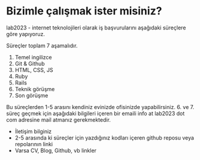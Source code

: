 # Bizimle çalışmak ister misiniz?

lab2023 - internet teknolojileri olarak iş başvurularını aşağıdaki süreçlere göre yapıyoruz.

Süreçler toplam 7 aşamalıdır.

1. Temel ingilizce
2. Git & Github
3. HTML, CSS, JS
4. Ruby
5. Rails
6. Teknik görüşme
7. Son görüşme

Bu süreçlerden 1-5 arasını kendiniz evinizde ofisinizde yapabilirsiniz. 6. ve 7. süreç geçmek için aşağıdaki bilgileri içeren bir emaili info at lab2023 dot com adresine mail atmanız gerekmektedir.

* İletişim bilginiz
* 2-5 arasında ki süreçler için yazdığınız kodları içeren github reposu veya repolarının linki
* Varsa CV, Blog, Github, vb linkler

